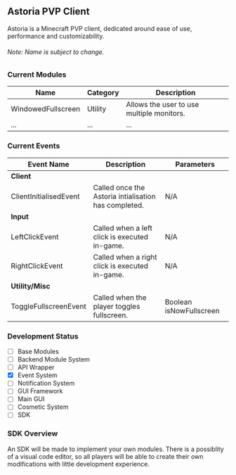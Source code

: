 ## **Astoria PVP Client**
Astoria is a Minecraft PVP client, dedicated around ease of use, performance and customizability.
###### *Note: Name is subject to change.*

### Current Modules
|  Name | Category  | Description  |
| ------------ | ------------ | ------------ |
| WindowedFullscreen  |  Utility | Allows the user to use multiple monitors.  |
| ...  | ...  |  ... |

### Current Events
| Event Name  | Description  | Parameters  |
| ------------ | ------------ | ------------ |
| **Client**  |   |   |
| ClientInitialisedEvent  | Called once the Astoria intialisation has completed.  | N/A  |
| **Input**  |   |   |
| LeftClickEvent  | Called when a left click is executed in-game.  | N/A  |
| RightClickEvent  | Called when a right click is executed in-game.  | N/A  |
| **Utility/Misc**  |   |   |
| ToggleFullscreenEvent  | Called when the player toggles fullscreen.  | Boolean isNowFullscreen |


### Development Status
- [ ] Base Modules
- [ ] Backend Module System
- [ ] API Wrapper
- [x] Event System
- [ ] Notification System
- [ ] GUI Framework
- [ ] Main GUI
- [ ] Cosmetic System
- [ ] SDK

### SDK Overview
An SDK will be made to implement your own modules. There is a possiblity of a visual code editor, so all players will be able to create their own modifications with little development experience.
